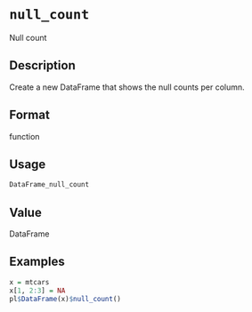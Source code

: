# `null_count`

Null count

## Description

Create a new DataFrame that shows the null counts per column.

## Format

function

## Usage

```r
DataFrame_null_count
```

## Value

DataFrame

## Examples

```r
x = mtcars
x[1, 2:3] = NA
pl$DataFrame(x)$null_count()
```


